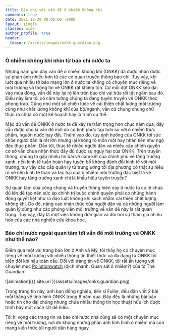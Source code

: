 ```yaml
---
title: Báo chí với vấn đề ô nhiễm không khí
comments: true
date: 2021-12-29 00:00:00 -0000
layout: single
classes: wide
author_profile: true
header:
  teaser: /assets/images/onkk.guardian.png
---
```


### Ô nhiễm không khí nhìn từ báo chí nước ta

Những năm gần đây vấn đề ô nhiễm không khí (ONKK) đã được nhận được sự phản ảnh nhiều hơn từ các cơ quan truyền thông báo chí.
Tuy vậy, khi lướt qua nhiều tờ báo mạng lớn ở nước ta không có chuyên mục riêng về môi trường và thông tin về ONKK rất khiêm tốn.
Cứ mỗi đợt ONKK kéo dài vào mùa đông, vấn đề này lại rộ lên trên báo chí vài bữa rồi tắt ngấm sau đó. 
Điều này làm tôi có cảm tưởng chúng ta đang tuyên truyền về ONKK theo phong trào.
Cũng như một số chiến lược về cải thiện chất lượng môi trường cũng như chất lương không khí của bộ/ngành, vẫn cứ chung chung chứ thực ra chưa có một kế hoạch hay lộ trình cụ thể.

Mặc dù vấn đề ONKK ở nước ta đã xảy ra trầm trọng hơn chục năm qua, 
đây vẫn được cho là vấn đề mới do có tính phức tạp hơn so với ô nhiễm thực phẩm, nguồn nước hay đất. 
Thêm vào đó, tuy ảnh hưởng của ONKK tới sức khỏe người dân là rất lớn nhưng lại không rõ mồn một hay nhãn tiền như ngộ độc thực phẩm.
Dẫn tới, thực tế nhiều người dân và nhiều cấp chính quyền cơ sở vẫn chưa nhận thức đầy đủ được sự nguy hại của ONKK.
Trên truyền thông, chúng ta gặp nhiều tin bài về cam kết của chính phủ về tăng trưởng xanh, 
nền kinh tế tuần hoàn hay tuyên bố không đánh đổi kinh tế
với môi trường, tuy vậy các cấp quản lý từ trung ương tới địa phương có thật 
sự hiểu rõ về nền kinh tế toàn và tác hại của ô nhiễm môi trường đặc biệt là về 
ONKK hay tăng trưởng xanh chỉ là khẩu hiệu tuyên truyền?

Sự quan tâm của công chúng và truyền thông hiện nay ở nước ta có lẽ chưa đủ lớn để tạo nên sức ép chính trị buộc chính quyền phải có những hành động quyết liệt như ra đạo luật không khí sạch nhằm cải thiện chất lượng không khí. 
Do đó, nâng cao nhận thức của người dân và cả những người làm quản lý cũng như các phóng viên môi trường về vấn đề này là rất quan trọng. Tuy vậy, đây là một việc không đơn giản và đòi hỏi sự tham gia nhiều hơn của các nhà nghiên cứu khoa học.

### Báo chí nước ngoài quan tâm tới vấn đề môi trường và ONKK như thế nào?

Điểm qua một vài trang báo lớn ở Anh và Mỹ, tôi thấy họ có chuyên mục riêng về môi trường 
với nhiều thông tin thiết thực và đa dạng từ ONKK tới biến đổi khí hậu toàn cầu.
Đối với trang tin về ONKK, tôi rất ấn tượng với chuyên mục [Pollutionwatch](https://www.theguardian.com/environment/series/pollutionwatch)
(dịch nhanh: Quan sát ô nhiễm?) của tờ The Guardian. 

![animation]({{ site.url }}/assets/images/onkk.guardian.png)

Trong trang tin này, anh bạn đồng nghiệp, tiến sĩ Fuller, đều đặn viết 2 bài mỗi tháng về tình hình ONKK trong 8 năm qua.
Đây đều là những bài báo hoặc tin cho đại chúng nhưng chứa nhiều thông tin học thuật hữu ích được trình bày một cách rất dễ hiểu.

Tôi hi vọng các trang tin và báo chí nước nhà cũng sẽ có một chuyên mục riêng về môi trường,
nơi đó không những phản ảnh tình hình ô nhiễm mà còn mang kiến thức tới người dân hàng ngày.
